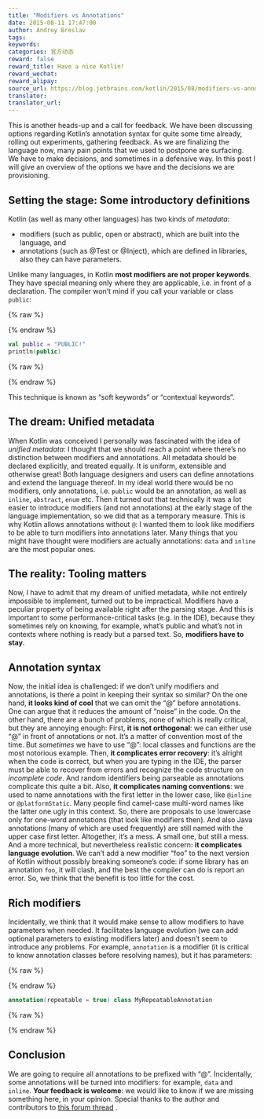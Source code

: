 ```yaml
---
title: "Modifiers vs Annotations"
date: 2015-08-11 17:47:00
author: Andrey Breslav
tags:
keywords:
categories: 官方动态
reward: false
reward_title: Have a nice Kotlin!
reward_wechat:
reward_alipay:
source_url: https://blog.jetbrains.com/kotlin/2015/08/modifiers-vs-annotations/
translator:
translator_url:
---
```


This is another heads-up and a call for feedback. We have been discussing options regarding Kotlin’s annotation syntax for quite some time already, rolling out experiments, gathering feedback. As we are finalizing the language now, many pain points that we used to postpone are surfacing. We have to make decisions, and sometimes in a defensive way. In this post I will give an overview of the options we have and the decisions we are provisioning.
## Setting the stage: Some introductory definitions

Kotlin (as well as many other languages) has two kinds of <em>metadata</em>:

* modifiers (such as public, open or abstract), which are built into the language, and
* annotations (such as @Test or @Inject), which are defined in libraries, also they can have parameters.

Unlike many languages, in Kotlin **most modifiers are not proper keywords**. They have special meaning only where they are applicable, i.e. in front of a declaration. The compiler won’t mind if you call your variable or class `public`:

{% raw %}
<p></p>
{% endraw %}

```kotlin
val public = "PUBLIC!"
println(public)
```

{% raw %}
<p></p>
{% endraw %}

This technique is known as “soft keywords” or “contextual keywords”.<span id="more-2437"></span>
## The dream: Unified metadata

When Kotlin was conceived I personally was fascinated with the idea of <em>unified metadata</em>: I thought that we should reach a point where there’s no distinction between modifiers and annotations. All metadata should be declared explicitly, and treated equally. It is uniform, extensible and otherwise great! Both language designers and users can define annotations and extend the language thereof. In my ideal world there would be no modifiers, only annotations, i.e. `public` would be an annotation, as well as `inline`, `abstract`, `enum` etc.
Then it turned out that technically it was a lot easier to introduce modifiers (and not annotations) at the early stage of the language implementation, so we did that as a temporary measure.
This is why Kotlin allows annotations without `@`: I wanted them to look like modifiers to be able to turn modifiers into annotations later. Many things that you might have thought were modifiers are actually annotations: `data` and `inline` are the most popular ones.
## The reality: Tooling matters

Now, I have to admit that my dream of unified metadata, while not entirely impossible to implement, turned out to be impractical.
Modifiers have a peculiar property of being available right after the parsing stage. And this is important to some performance-critical tasks (e.g. in the IDE), because they sometimes rely on knowing, for example, what’s public and what’s not in contexts where nothing is ready but a parsed text.
So, **modifiers have to stay**.
## Annotation syntax

Now, the initial idea is challenged: if we don’t unify modifiers and annotations, is there a point in keeping their syntax so similar?
On the one hand, **it looks kind of cool** that we can omit the “@” before annotations. One can argue that it reduces the amount of “noise” in the code.
On the other hand, there are a bunch of problems, none of which is really critical, but they are annoying enough:
First, **it is not orthogonal**: we can either use “@” in front of annotations or not. It’s a matter of convention most of the time. But <em>sometimes</em> we have to use “@”: local classes and functions are the most notorious example.
Then, **it complicates error recovery**: it’s alright when the code is correct, but when you are typing in the IDE, the parser must be able to recover from errors and recognize the code structure on <em>incomplete code</em>. And random identifiers being parseable as annotations complicate this quite a bit.
Also, **it complicates naming conventions**: we used to name annotations with the first letter in the lower case, like `@inline` or `@platformStatic`. Many people find camel-case multi-word names like the latter one ugly in this context. So, there are proposals to use lowercase only for one-word annotations (that look like modifiers then). And also Java annotations (many of which are used frequently) are still named with the upper case first letter. Altogether, it’s a mess. A small one, but still a mess.
And a more technical, but nevertheless realistic concern: **it complicates language evolution**. We can’t add a new modifier “foo” to the next version of Kotlin without possibly breaking someone’s code: if some library has an annotation `foo`, it will clash, and the best the compiler can do is report an error.
So, we think that the benefit is too little for the cost.
## Rich modifiers

Incidentally, we think that it would make sense to allow modifiers to have parameters when needed. It facilitates language evolution (we can add optional parameters to existing modifiers later) and doesn’t seem to introduce any problems. For example, `annotation` is a modifier (it is critical to know annotation classes before resolving names), but it has parameters:

{% raw %}
<p></p>
{% endraw %}

```kotlin
annotation(repeatable = true) class MyRepeatableAnnotation
```

{% raw %}
<p></p>
{% endraw %}

## Conclusion

We are going to require all annotations to be prefixed with “@”.
Incidentally, some annotations will be turned into modifiers: for example, `data` and `inline`.
**Your feedback is welcome**: we would like to know if we are missing something here, in your opinion.
Special thanks to the author and contributors to [this forum thread](https://devnet.jetbrains.com/message/5549947) .
